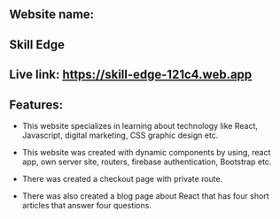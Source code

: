 ## Website name: 
## Skill Edge 
## Live link: https://skill-edge-121c4.web.app

## Features:
+ This website specializes in learning about technology like React, Javascript, digital marketing, CSS graphic design etc.

+ This website was created with dynamic components by using, react app, own server site, routers, firebase authentication, Bootstrap etc.

+ There was created a checkout page with private route.

+ There was also created a blog page about React that has four short articles that answer four questions.
